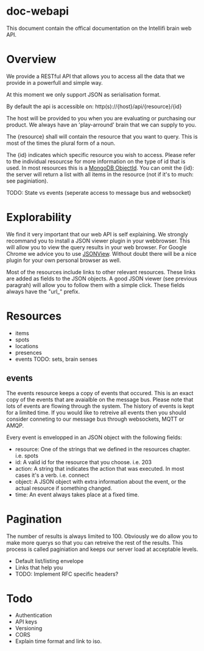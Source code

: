 doc-webapi
==========

This document contain the offical documentation on the Intellifi brain web API.

Overview
========
We provide a RESTful API that allows you to access all the data that we provide in a powerfull and simple way.

At this moment we only support JSON as serialisation format.

By default the api is accessible on: http(s)://{host}/api/{resource}/{id}

The host will be provided to you when you are evaluating or purchasing our product. We always have an 'play-arround' brain that we can supply to you.

The {resource} shall will contain the resource that you want to query. This is most of the times the plural form of a noun.

The {id} indicates which specific resource you wish to access. Please refer to the individual resourcse for more information on the type of id that is used. In most resources this is a [MongoDB ObjectId](http://docs.mongodb.org/manual/reference/object-id/). You can omit the {id}: the server will return a list with all items in the resource (not if it's to much: see paginiation).

TODO: State vs events (seperate access to message bus and websocket)

Explorability
=============
We find it very important that our web API is self explaining. We strongly recommand you to install a JSON viewer plugin in your webbrowser. This will allow you to view the query results in your web browser. For Google Chrome we advice you to use [JSONView](https://chrome.google.com/webstore/detail/jsonview/chklaanhfefbnpoihckbnefhakgolnmc). Without doubt there will be a nice plugin for your own personal browser as well.

Most of the resources include links to other relevant resources. These links are added as fields to the JSON objects. A good JSON viewer (see previous paragrah) will allow you to follow them with a simple click. These fields always have the "url_" prefix.

Resources
=========
* items
* spots
* locations
* presences
* events
TODO: sets, brain senses

events
------
The events resource keeps a copy of events that occured. This is an exact copy of the events that are avaialble on the message bus. Please note that lots of events are flowing through the system. The history of events is kept for a limited time. If you would like to retreive all events then you should consider conneting to our message bus through websockets, MQTT or AMQP.

Every event is envelopped in an JSON object with the following fields:
* resource: One of the strings that we defined in the resources chapter. i.e. spots
* id: A valid id for the resource that you choose. i.e. 203
* action: A string that indicates the action that was executed. In most cases it's a verb. i.e. connect
* object: A JSON object with extra information about the event, or the actual resource if something changed.
* time: An event always takes place at a fixed time.

Pagination
==========
The number of results is always limited to 100. Obviously we do allow you to make more querys so that you can retreive the rest of the results. This process is called paginiation and keeps our server load at acceptable levels.
* Default list/listing envelope
* Links that help you
* TODO: Implement RFC specific headers?

Todo
====
* Authentication
* API keys
* Versioning
* CORS
* Explain time format and link to iso.
